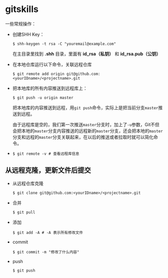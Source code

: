 # gitskills

一些常规操作：

- 创建SHH Key：

  ```
  $ shh-keygen -t rsa -C "youremail@example.com"
  ```

  在主目录里找到 **.shh** 目录，里面有 **id_rsa（私钥）**  和 **id_rsa.pub（公钥）**

- 在本地仓库运行以下命令，关联远程仓库

  ```
  $ git remote add origin git@github.com:<yourIDname>/<projectname>.git
  ```

- 把本地库的所有内容推送到远程库上：

  ```
  $ git push -u origin master
  ```

  把本地库的内容推送到远程，用`git push`命令，实际上是把当前分支`master`推送到远程。

  由于远程库是空的，我们第一次推送`master`分支时，加上了`-u`参数，Git不但会把本地的`master`分支内容推送的远程新的`master`分支，还会把本地的`master`分支和远程的`master`分支关联起来，在以后的推送或者拉取时就可以简化命令。

- ```
  $ git remote -v # 查看远程库信息
  ```

## 从远程克隆，更新文件后提交

- 从远程仓库克隆

  ```
  $ git clone git@github.com:<yourIDname>/<projectname>.git
  ```

- 合并

  ```
  $ git pull
  ```

- 添加

  ```
  $ git add -A # -A 表示所有修改文件
  ```

- commit

  ```
  $ git commit -m "修改了什么内容"
  ```

- push

  ```
  $ git push
  ```

  